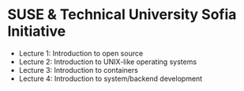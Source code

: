 # SUSE & Technical University Sofia Initiative

- Lecture 1: Introduction to open source
- Lecture 2: Introduction to UNIX-like operating systems
- Lecture 3: Introduction to containers
- Lecture 4: Introduction to system/backend development